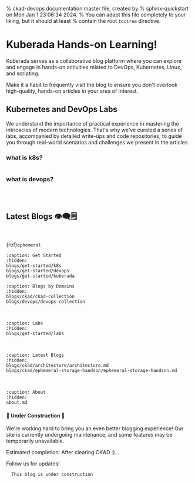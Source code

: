 % ckad-devops documentation master file, created by
% sphinx-quickstart on Mon Jan  1 23:06:34 2024.
% You can adapt this file completely to your liking, but it should at least
% contain the root `toctree` directive.

# Kuberada Hands-on Learning!

Kuberada serves as a collaborative blog platform where you can explore and engage in hands-on activities related to DevOps, Kubernetes, Linux, and scripting. 

Make it a habit to frequently visit the blog to ensure you don't overlook high-quality, hands-on articles in your area of interest.


## Kubernetes and DevOps Labs

We understand the importance of practical experience in mastering the intricacies of modern technologies. That's why we've curated a series of labs, accompanied by detailed write-ups and code repositories, to guide you through real-world scenarios and challenges we present in the articles.


### what is k8s?

```{include} blogs/snippets/what-is-k8s.md
```


### what is devops?

```{include} blogs/snippets/what-is-devops.md
```


</br>

## Latest Blogs 👁‍🗨🗒

</br>

{ref}`ephemeral`

<!-- {ref}`devops` -->




```{toctree}
:caption: Get Started
:hidden:
blogs/get-started/k8s
blogs/get-started/devops
blogs/get-started/kuberada

```

```{toctree}
:caption: Blogs by Domains
:hidden:
blogs/ckad/ckad-collection
blogs/devops/devops-collection
```

</br>

```{toctree}
:caption: Labs
:hidden:
blogs/get-started/labs
```

</br>


```{toctree}
:caption: Latest Blogs
:hidden:
blogs/ckad/architecture/architecture.md
blogs/ckad/ephemeral-storage-handson/ephemeral-storage-handson.md
```

</br>

```{toctree}
:caption: About
:hidden:
about.md

```

#### 🚧 **Under Construction** 🚧

We're working hard to bring you an even better blogging experience! Our site is currently undergoing maintenance, and some features may be temporarily unavailable.

Estimated completion: After clearing CKAD :)...

Follow us for updates!

```{admonition} warning ⚠
  This blog is under construction
```
